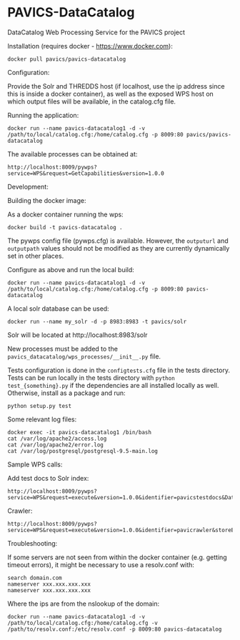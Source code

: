 # PAVICS-DataCatalog
DataCatalog Web Processing Service for the PAVICS project

Installation (requires docker - https://www.docker.com):

    docker pull pavics/pavics-datacatalog

Configuration:

Provide the Solr and THREDDS host (if localhost, use the ip address since
this is inside a docker container), as well as the exposed WPS host on which
output files will be available, in the catalog.cfg file.

Running the application:

    docker run --name pavics-datacatalog1 -d -v /path/to/local/catalog.cfg:/home/catalog.cfg -p 8009:80 pavics/pavics-datacatalog

The available processes can be obtained at:

    http://localhost:8009/pywps?service=WPS&request=GetCapabilities&version=1.0.0

Development:

Building the docker image:

As a docker container running the wps:

    docker build -t pavics-datacatalog .

The pywps config file (pywps.cfg) is available. However, the `outputurl`
and `outputpath` values should not be modified as they are currently
dynamically set in other places.

Configure as above and run the local build:

    docker run --name pavics-datacatalog1 -d -v /path/to/local/catalog.cfg:/home/catalog.cfg -p 8009:80 pavics-datacatalog

A local solr database can be used:

    docker run --name my_solr -d -p 8983:8983 -t pavics/solr

Solr will be located at http://localhost:8983/solr

New processes must be added to the `pavics_datacatalog/wps_processes/__init__.py`
file.

Tests configuration is done in the `configtests.cfg` file in the tests directory.
Tests can be run locally in the tests directory with `python test_{something}.py`
if the dependencies are all installed locally as well. Otherwise, install
as a package and run:

    python setup.py test

Some relevant log files:

    docker exec -it pavics-datacatalog1 /bin/bash
    cat /var/log/apache2/access.log
    cat /var/log/apache2/error.log
    cat /var/log/postgresql/postgresql-9.5-main.log

Sample WPS calls:

Add test docs to Solr index:

    http://localhost:8009/pywps?service=WPS&request=execute&version=1.0.0&identifier=pavicstestdocs&DataInputs=

Crawler:

    http://localhost:8009/pywps?service=WPS&request=execute&version=1.0.0&identifier=pavicrawler&storeExecuteResponse=true&status=true&DataInputs=

Troubleshooting:

If some servers are not seen from within the docker container (e.g. getting
timeout errors), it might be necessary to use a resolv.conf with:

    search domain.com
    nameserver xxx.xxx.xxx.xxx
    nameserver xxx.xxx.xxx.xxx

Where the ips are from the nslookup of the domain:

    docker run --name pavics-datacatalog1 -d -v /path/to/local/catalog.cfg:/home/catalog.cfg -v /path/to/resolv.conf:/etc/resolv.conf -p 8009:80 pavics-datacatalog
